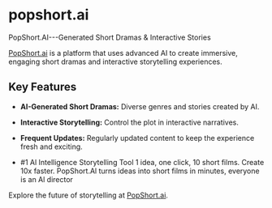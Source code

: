 # popshort.ai
PopShort.AI---Generated Short Dramas &amp; Interactive Stories
        

[PopShort.ai](https://popshort.ai) is a platform that uses advanced AI to create immersive, engaging short dramas and interactive storytelling experiences.

## Key Features
- **AI-Generated Short Dramas:** Diverse genres and stories created by AI.
- **Interactive Storytelling:** Control the plot in interactive narratives.
- **Frequent Updates:** Regularly updated content to keep the experience fresh and exciting.

- #1 Al Intelligence Storytelling Tool
1 idea, one click, 10 short films. Create 10x faster.
PopShort.Al turns ideas into short films in minutes, everyone is an Al director

Explore the future of storytelling at [PopShort.ai](https://popshort.ai).

